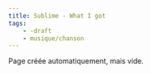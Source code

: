 ```yaml
---
title: Sublime - What I got
tags:
    - -draft
    - musique/chanson
---
```


Page créée automatiquement, mais vide.
